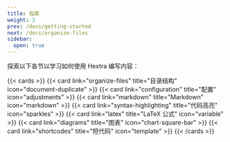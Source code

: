 ```yaml
---
title: 指南
weight: 2
prev: /docs/getting-started
next: /docs/organize-files
sidebar:
  open: true
---
```


探索以下各节以学习如何使用 Hextra 编写内容：

<!--more-->

{{< cards >}}
  {{< card link="organize-files" title="目录结构" icon="document-duplicate" >}}
  {{< card link="configuration" title="配置" icon="adjustments" >}}
  {{< card link="markdown" title="Markdown" icon="markdown" >}}
  {{< card link="syntax-highlighting" title="代码高亮" icon="sparkles" >}}
  {{< card link="latex" title="LaTeX 公式" icon="variable" >}}
  {{< card link="diagrams" title="图表" icon="chart-square-bar" >}}
  {{< card link="shortcodes" title="短代码" icon="template" >}}
{{< /cards >}}
